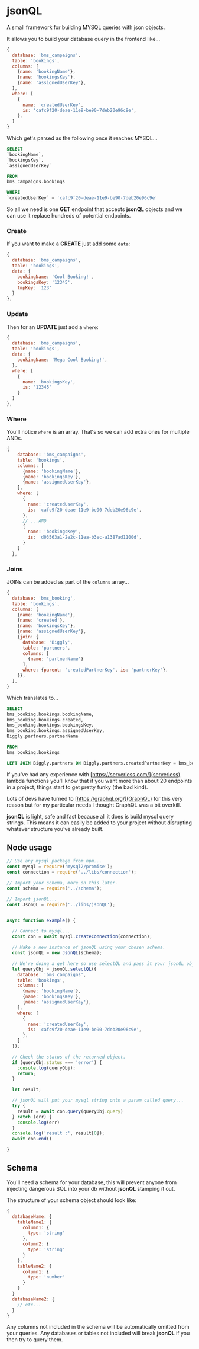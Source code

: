 # jsonQL
A small framework for building MYSQL queries with json objects.

It allows you to build your database query in the frontend like...

```js
{
  database: 'bms_campaigns',
  table: 'bookings',
  columns: [
    {name: 'bookingName'},
    {name: 'bookingsKey'},
    {name: 'assignedUserKey'},
  ],
  where: [
    {
      name: 'createdUserKey',
      is: 'cafc9f20-deae-11e9-be90-7deb20e96c9e',
    },
  ]
}
```

Which get's parsed as the following once it reaches MYSQL...

```sql
SELECT
`bookingName`,
`bookingsKey`,
`assignedUserKey`

FROM
bms_campaigns.bookings

WHERE
`createdUserKey` = 'cafc9f20-deae-11e9-be90-7deb20e96c9e'
```

So all we need is one **GET** endpoint that accepts **jsonQL** objects and we can use it replace
hundreds of potential endpoints.

### Create

If you want to make a **CREATE** just add some `data`:

```js
{
  database: 'bms_campaigns',
  table: 'bookings',
  data: {
    bookingName: 'Cool Booking!',
    bookingsKey: '12345',
    tmpKey: '123'
  }
},
```

### Update

Then for an **UPDATE** just add a `where`:

```js
{
  database: 'bms_campaigns',
  table: 'bookings',
  data: {
    bookingName: 'Mega Cool Booking!',
  },
  where: [
    {
      name: 'bookingsKey',
      is: '12345'
    }
  ]
},
```

### Where

You'll notice `where` is an array. That's so we can add extra ones for multiple ANDs.

```js
{
    database: 'bms_campaigns',
    table: 'bookings',
    columns: [
      {name: 'bookingName'},
      {name: 'bookingsKey'},
      {name: 'assignedUserKey'},
    ],
    where: [
      {
        name: 'createdUserKey',
        is: 'cafc9f20-deae-11e9-be90-7deb20e96c9e',
      },
      // ...AND
      {
        name: 'bookingsKey',
        is: 'd03563a1-2e2c-11ea-b3ec-a1387ad1100d',
      }
    ]
  },
```

### Joins

JOINs can be added as part of the `columns` array...

```js
{
  database: 'bms_booking',
  table: 'bookings',
  columns: [
    {name: 'bookingName'},
    {name: 'created'},
    {name: 'bookingsKey'},
    {name: 'assignedUserKey'},
    {join: {
      database: 'Biggly',
      table: 'partners',
      columns: [
        {name: 'partnerName'}
      ],
      where: {parent: 'createdPartnerKey', is: 'partnerKey'},
    }},
  ],
}
```

Which translates to...

```sql
SELECT
bms_booking.bookings.bookingName,
bms_booking.bookings.created,
bms_booking.bookings.bookingsKey,
bms_booking.bookings.assignedUserKey,
Biggly.partners.partnerName

FROM
bms_booking.bookings

LEFT JOIN Biggly.partners ON Biggly.partners.createdPartnerKey = bms_booking.bookings.partnerKey
```

If you've had any experience with [https://serverless.com/](serverless) lambda functions
you'll know that if you want more than about 20 endpoints in a project, things start to
get pretty funky (the bad kind).

Lots of devs have turned to [https://graphql.org/](GraphQL) for this very reason but for
my particular needs I thought GraphQL was a bit overkill.

**jsonQL** is light, safe and fast because all it does is build mysql query strings. This means 
it can easily be added to your project without disrupting whatever structure you've already built.

## Node usage

```js
// Use any mysql package from npm...
const mysql = require('mysql2/promise');
const connection = require('../libs/connection');

// Import your schema, more on this later.
const schema = require('../schema');

// Import jsonQL...
const JsonQL = require('../libs/jsonQL');


async function example() {

  // Connect to mysql...
  const con = await mysql.createConnection(connection);

  // Make a new instance of jsonQL using your chosen schema.
  const jsonQL = new JsonQL(schema);

  // We're doing a get here so use selectQL and pass it your jsonQL object...
  let queryObj = jsonQL.selectQL({
    database: 'bms_campaigns',
    table: 'bookings',
    columns: [
      {name: 'bookingName'},
      {name: 'bookingsKey'},
      {name: 'assignedUserKey'},
    ],
    where: [
      {
        name: 'createdUserKey',
        is: 'cafc9f20-deae-11e9-be90-7deb20e96c9e',
      },
    ]
  });

  // Check the status of the returned object.
  if (queryObj.status === 'error') {
    console.log(queryObj);
    return;
  }

  let result;

  // jsonQL will put your mysql string onto a param called query...
  try {
    result = await con.query(queryObj.query)
  } catch (err) {
    console.log(err)
  }
  console.log('result :', result[0]);
  await con.end()

}
```

## Schema

You'll need a schema for your database, this will prevent anyone from injecting dangerous
SQL into your db without **jsonQL** stamping it out.

The structure of your schema object should look like:

```js
{
  databaseName: {
    tableName1: {
      column1: {
        type: 'string'
      },
      column2: {
        type: 'string'
      }
    },
    tableName2: {
      column1: {
        type: 'number'
      }
    }
  }
  databaseName2: {
    // etc...
  }
}
```

Any columns not included in the schema will be automatically omitted from your queries. Any
databases or tables not included will break **jsonQL** if you then try to query them.